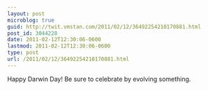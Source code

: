 ```yaml
---
layout: post
microblog: true
guid: http://twit.vmstan.com/2011/02/12/36492254210170881.html
post_id: 3044228
date: 2011-02-12T12:30:06-0600
lastmod: 2011-02-12T12:30:06-0600
type: post
url: /2011/02/12/36492254210170881.html
---
```

Happy Darwin Day! Be sure to celebrate by evolving something.
